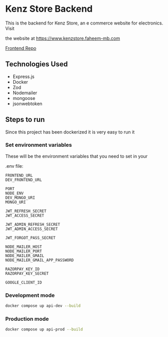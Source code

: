 # Kenz Store Backend

This is the backend for Kenz Store, an e commerce website for electronics. Visit

the website at https://www.kenzstore.faheem-mb.com

[Frontend Repo](https://github.com/Faheem-T/kenzStoreFrontend)

## Technologies Used

- Express.js
- Docker
- Zod
- Nodemailer
- mongoose
- jsonwebtoken

## Steps to run

Since this project has been dockerized it is very easy to run it

### Set environment variables

These will be the environment variables that you need to set in your

.env file:

```
FRONTEND_URL
DEV_FRONTEND_URL

PORT
NODE_ENV
DEV_MONGO_URI
MONGO_URI

JWT_REFRESH_SECRET
JWT_ACCESS_SECRET

JWT_ADMIN_REFRESH_SECRET
JWT_ADMIN_ACCESS_SECRET

JWT_FORGOT_PASS_SECRET

NODE_MAILER_HOST
NODE_MAILER_PORT
NODE_MAILER_GMAIL
NODE_MAILER_GMAIL_APP_PASSWORD

RAZORPAY_KEY_ID
RAZORPAY_KEY_SECRET

GOOGLE_CLIENT_ID
```


### Development mode

```bash
docker compose up api-dev --build
```

### Production mode

```bash
docker compose up api-prod --build
```
